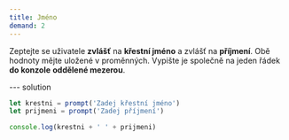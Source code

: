 ```yaml
---
title: Jméno
demand: 2
---
```


Zeptejte se uživatele **zvlášť** na **křestní jméno** a zvlášť na **příjmení**. Obě hodnoty mějte uložené v proměnných. Vypište je společně na jeden řádek **do konzole** **oddělené mezerou**.

--- solution

```js
let krestni = prompt('Zadej křestní jméno')
let prijmeni = prompt('Zadej příjmení')

console.log(krestni + ' ' + prijmeni)
```
